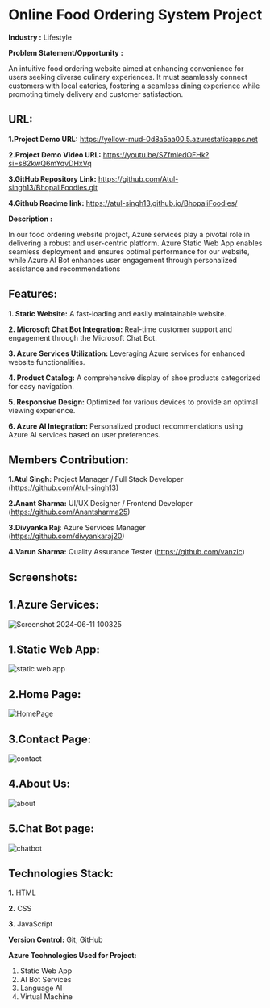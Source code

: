 # Online Food Ordering System Project

**Industry :**
Lifestyle

**Problem Statement/Opportunity :**

An intuitive food ordering website aimed at enhancing convenience for users seeking diverse culinary experiences. It must seamlessly connect customers with local eateries, fostering a seamless dining experience while promoting timely delivery and customer satisfaction.





## URL:
**1.Project Demo URL:**
https://yellow-mud-0d8a5aa00.5.azurestaticapps.net

**2.Project Demo Video URL:**
 https://youtu.be/SZfmledOFHk?si=s82kwQ6mYqvDHxVq

**3.GitHub Repository Link:** 
https://github.com/Atul-singh13/BhopaliFoodies.git

**4.Github Readme link:** 
https://atul-singh13.github.io/BhopaliFoodies/




**Description :**

In our food ordering website project, Azure services play a pivotal role in delivering a robust and user-centric platform. Azure Static Web App enables seamless deployment and ensures optimal performance for our website, while Azure AI Bot enhances user engagement through personalized assistance and recommendations





## Features:

**1. Static Website:** A fast-loading and easily maintainable website.

**2. Microsoft Chat Bot Integration:** Real-time customer support and engagement through the Microsoft Chat Bot.

**3. Azure Services Utilization:** Leveraging Azure services for enhanced website functionalities.

**4. Product Catalog:** A comprehensive display of shoe products categorized for easy navigation.

**5. Responsive Design:** Optimized for various devices to provide an optimal viewing experience.

**6. Azure Al Integration:** Personalized product recommendations using Azure Al services based on user preferences.




## Members Contribution:

**1.Atul Singh:** Project Manager / Full Stack Developer (https://github.com/Atul-singh13)

**2.Anant Sharma:** UI/UX Designer / Frontend Developer (https://github.com/Anantsharma25)

**3.Divyanka Raj**: Azure Services Manager (https://github.com/divyankaraj20)

**4.Varun Sharma:** Quality Assurance Tester (https://github.com/vanzic)





 ## Screenshots: 

 ## 1.Azure Services:
 
  ![Screenshot 2024-06-11 100325](https://github.com/Atul-singh13/BhopaliFoodies/assets/148680832/fee31355-79dc-4066-a3ea-bd3f68a8fafa)

 ## 1.Static Web App:

 ![static web app](https://github.com/Atul-singh13/BhopaliFoodies/assets/148680832/4b64b63f-78a8-4b77-b3d4-d9d9c751bfc2)

 
 ## 2.Home Page:
 
  ![HomePage](https://github.com/Atul-singh13/BhopaliFoodies/assets/148680832/5b9789ab-ce04-47f9-be08-9d49da3b2ed0)
 
 ## 3.Contact Page:
 
  ![contact](https://github.com/Atul-singh13/BhopaliFoodies/assets/148680832/ab3469e5-7b49-4bca-8c55-8ba18c9bf11a)

 ## 4.About Us:
 
  ![about](https://github.com/Atul-singh13/BhopaliFoodies/assets/148680832/f56097d6-4a75-48ac-b1c0-7416c2645f9f)

 ## 5.Chat Bot page:
 
  ![chatbot](https://github.com/Atul-singh13/BhopaliFoodies/assets/148680832/aa46f32d-0c50-4f5e-baa5-1941b3c43ddb)


 

 ## Technologies Stack:
 
**1.** HTML

**2.** CSS

**3.** JavaScript



 **Version Control:**
 Git, GitHub



**Azure Technologies Used for Project:**
1. Static Web App
2. AI Bot Services
3. Language AI
4. Virtual Machine
